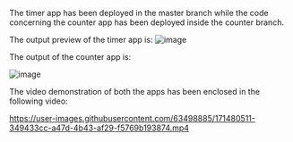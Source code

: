 The timer app has been deployed in the master branch while the code concerning the counter app has been deployed inside the counter
branch.

The output preview of the timer app is:
![image](https://user-images.githubusercontent.com/63498885/171478861-ad29b193-85b5-4ecd-a7a2-fd7ee2c0c5d5.png)


The output of the counter app is:

![image](https://user-images.githubusercontent.com/63498885/171479081-904f34d0-e5b4-42b8-9593-39ce479efc20.png)

The video demonstration of both the apps has been enclosed in the following video:



https://user-images.githubusercontent.com/63498885/171480511-349433cc-a47d-4b43-af29-f5769b193874.mp4


